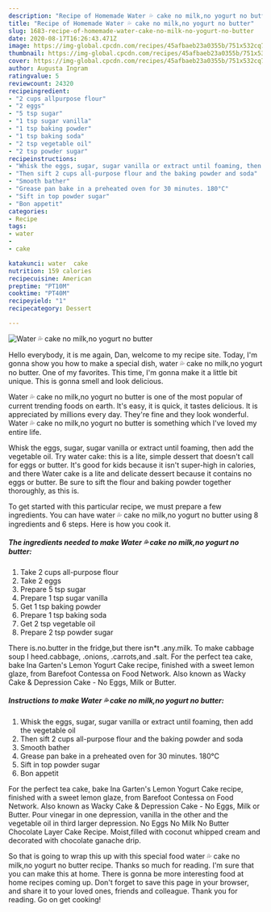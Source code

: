 ```yaml
---
description: "Recipe of Homemade Water 💦 cake no milk,no yogurt no butter"
title: "Recipe of Homemade Water 💦 cake no milk,no yogurt no butter"
slug: 1683-recipe-of-homemade-water-cake-no-milk-no-yogurt-no-butter
date: 2020-08-17T16:26:43.471Z
image: https://img-global.cpcdn.com/recipes/45afbaeb23a0355b/751x532cq70/water-💦-cake-no-milkno-yogurt-no-butter-recipe-main-photo.jpg
thumbnail: https://img-global.cpcdn.com/recipes/45afbaeb23a0355b/751x532cq70/water-💦-cake-no-milkno-yogurt-no-butter-recipe-main-photo.jpg
cover: https://img-global.cpcdn.com/recipes/45afbaeb23a0355b/751x532cq70/water-💦-cake-no-milkno-yogurt-no-butter-recipe-main-photo.jpg
author: Augusta Ingram
ratingvalue: 5
reviewcount: 24320
recipeingredient:
- "2 cups allpurpose flour"
- "2 eggs"
- "5 tsp sugar"
- "1 tsp sugar vanilla"
- "1 tsp baking powder"
- "1 tsp baking soda"
- "2 tsp vegetable oil"
- "2 tsp powder sugar"
recipeinstructions:
- "Whisk the eggs, sugar, sugar vanilla or extract until foaming, then add the vegetable oil"
- "Then sift 2 cups all-purpose flour and the baking powder and soda"
- "Smooth bather"
- "Grease pan bake in a preheated oven for 30 minutes. 180°C"
- "Sift in top powder sugar"
- "Bon appetit"
categories:
- Recipe
tags:
- water
- 
- cake

katakunci: water  cake 
nutrition: 159 calories
recipecuisine: American
preptime: "PT10M"
cooktime: "PT40M"
recipeyield: "1"
recipecategory: Dessert

---
```



![Water 💦 cake no milk,no yogurt no butter](https://img-global.cpcdn.com/recipes/45afbaeb23a0355b/751x532cq70/water-💦-cake-no-milkno-yogurt-no-butter-recipe-main-photo.jpg)

Hello everybody, it is me again, Dan, welcome to my recipe site. Today, I'm gonna show you how to make a special dish, water 💦 cake no milk,no yogurt no butter. One of my favorites. This time, I'm gonna make it a little bit unique. This is gonna smell and look delicious.

Water 💦 cake no milk,no yogurt no butter is one of the most popular of current trending foods on earth. It's easy, it is quick, it tastes delicious. It is appreciated by millions every day. They're fine and they look wonderful. Water 💦 cake no milk,no yogurt no butter is something which I've loved my entire life.

Whisk the eggs, sugar, sugar vanilla or extract until foaming, then add the vegetable oil. Try water cake: this is a lite, simple dessert that doesn&#39;t call for eggs or butter. It&#39;s good for kids because it isn&#39;t super-high in calories, and there Water cake is a lite and delicate dessert because it contains no eggs or butter. Be sure to sift the flour and baking powder together thoroughly, as this is.


To get started with this particular recipe, we must prepare a few ingredients. You can have water 💦 cake no milk,no yogurt no butter using 8 ingredients and 6 steps. Here is how you cook it.

<!--inarticleads1-->

##### The ingredients needed to make Water 💦 cake no milk,no yogurt no butter:

1. Take 2 cups all-purpose flour
1. Take 2 eggs
1. Prepare 5 tsp sugar
1. Prepare 1 tsp sugar vanilla
1. Get 1 tsp baking powder
1. Prepare 1 tsp baking soda
1. Get 2 tsp vegetable oil
1. Prepare 2 tsp powder sugar


There is.no.butter in the fridge,but there isn*t .any.milk. To make cabbage soup I heed.cabbage, .onions, .carrots,and .salt. For the perfect tea cake, bake Ina Garten&#39;s Lemon Yogurt Cake recipe, finished with a sweet lemon glaze, from Barefoot Contessa on Food Network. Also known as Wacky Cake &amp; Depression Cake - No Eggs, Milk or Butter. 

<!--inarticleads2-->

##### Instructions to make Water 💦 cake no milk,no yogurt no butter:

1. Whisk the eggs, sugar, sugar vanilla or extract until foaming, then add the vegetable oil
1. Then sift 2 cups all-purpose flour and the baking powder and soda
1. Smooth bather
1. Grease pan bake in a preheated oven for 30 minutes. 180°C
1. Sift in top powder sugar
1. Bon appetit


For the perfect tea cake, bake Ina Garten&#39;s Lemon Yogurt Cake recipe, finished with a sweet lemon glaze, from Barefoot Contessa on Food Network. Also known as Wacky Cake &amp; Depression Cake - No Eggs, Milk or Butter. Pour vinegar in one depression, vanilla in the other and the vegetable oil in third larger depression. No Eggs No Milk No Butter Chocolate Layer Cake Recipe. Moist,filled with coconut whipped cream and decorated with chocolate ganache drip. 

So that is going to wrap this up with this special food water 💦 cake no milk,no yogurt no butter recipe. Thanks so much for reading. I'm sure that you can make this at home. There is gonna be more interesting food at home recipes coming up. Don't forget to save this page in your browser, and share it to your loved ones, friends and colleague. Thank you for reading. Go on get cooking!
